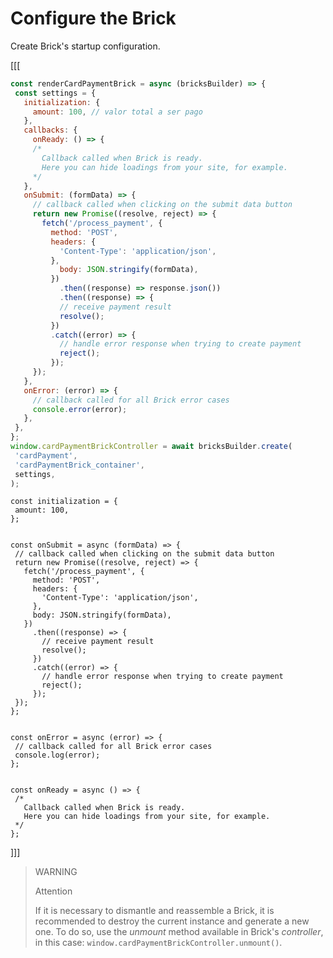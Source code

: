 # Configure the Brick

Create Brick's startup configuration.

[[[
```Javascript
const renderCardPaymentBrick = async (bricksBuilder) => {
 const settings = {
   initialization: {
     amount: 100, // valor total a ser pago
   },
   callbacks: {
     onReady: () => {
     /*
       Callback called when Brick is ready.
       Here you can hide loadings from your site, for example.
     */
   },
   onSubmit: (formData) => {
     // callback called when clicking on the submit data button
     return new Promise((resolve, reject) => {
       fetch('/process_payment', {
         method: 'POST',
         headers: {
           'Content-Type': 'application/json',
         },
           body: JSON.stringify(formData),
         })
           .then((response) => response.json())
           .then((response) => {
           // receive payment result
           resolve();
         })
         .catch((error) => {
           // handle error response when trying to create payment
           reject();
         });
     });
   },
   onError: (error) => {
     // callback called for all Brick error cases
     console.error(error);
   },
 },
};
window.cardPaymentBrickController = await bricksBuilder.create(
 'cardPayment',
 'cardPaymentBrick_container',
 settings,
);
```
```react-jsx
const initialization = {
 amount: 100,
};


const onSubmit = async (formData) => {
 // callback called when clicking on the submit data button
 return new Promise((resolve, reject) => {
   fetch('/process_payment', {
     method: 'POST',
     headers: {
       'Content-Type': 'application/json',
     },
     body: JSON.stringify(formData),
   })
     .then((response) => {
       // receive payment result
       resolve();
     })
     .catch((error) => {
       // handle error response when trying to create payment
       reject();
     });
 });
};


const onError = async (error) => {
 // callback called for all Brick error cases
 console.log(error);
};


const onReady = async () => {
 /*
   Callback called when Brick is ready.
   Here you can hide loadings from your site, for example.
 */
};
```
]]]

> WARNING
> 
> Attention
>
> If it is necessary to dismantle and reassemble a Brick, it is recommended to destroy the current instance and generate a new one. To do so, use the *unmount* method available in Brick's *controller*, in this case: `window.cardPaymentBrickController.unmount()`.